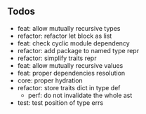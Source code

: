 ## Todos

- feat: allow mutually recursive types
- refactor: refactor let block as list
- feat: check cyclic module dependency
- refactor: add package to named type repr
- refactor: simplify traits repr
- feat: allow mutually recursive values
- feat: proper dependencies resolution
- core: proper hydration
- refactor: store traits dict in type def
  - perf: do not invalidate the whole ast
- test: test position of type errs

